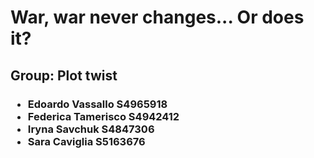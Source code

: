 <h1>War, war never changes... Or does it?</h1>
<h2>Group: Plot twist</h2>
<h3>
    <ul>
        <li>Edoardo Vassallo S4965918</li>
        <li>Federica Tamerisco S4942412</li>
        <li>Iryna Savchuk S4847306</li>
        <li>Sara Caviglia S5163676</li>
    </ul>
</h3>
